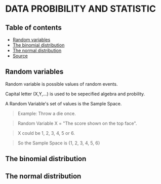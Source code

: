 #   DATA PROBIBILITY AND STATISTIC
## Table of contents
- [Random variables](#Random-variables)
- [The binomial distribution](#The-binomial-distribution)
- [The normal distribution](#The-normal-distribution)
- [Source](https://www.mathsisfun.com/data/confidence-interval.html)

## Random variables
Random variable is possible values of random events.

Capital letter (X,Y,...) is used to be sepecified algebra and probility.

A Random Variable's set of values is the Sample Space.

> Example: Throw a die once.

> Random Variable X = "The score shown on the top face".

> X could be 1, 2, 3, 4, 5 or 6.

> So the Sample Space is {1, 2, 3, 4, 5, 6}

## The binomial distribution
## The normal distribution